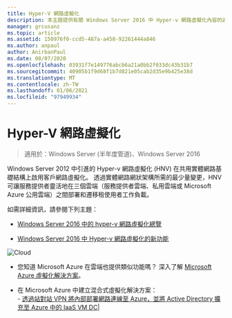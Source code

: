 ```yaml
---
title: Hyper-V 網路虛擬化
description: 本主題提供有關 Windows Server 2016 中 Hyper-v 網路虛擬化內容的連結。
manager: grcusanz
ms.topic: article
ms.assetid: 150976f0-ccd5-487a-a458-92261444a846
ms.author: anpaul
author: AnirbanPaul
ms.date: 08/07/2020
ms.openlocfilehash: 03931f7e149776abcb6a21a0bb2f033dc43b31b7
ms.sourcegitcommit: 40905b1f9d68f1b7d821e05cab2d35e9b425e38d
ms.translationtype: MT
ms.contentlocale: zh-TW
ms.lasthandoff: 01/06/2021
ms.locfileid: "97949934"
---
```

# <a name="hyper-v-network-virtualization"></a>Hyper-V 網路虛擬化

>適用於：Windows Server (半年度管道)、Windows Server 2016

Windows Server 2012 中引進的 Hyper-v 網路虛擬化 (HNV) 在共用實體網路基礎結構上啟用客戶網路虛擬化。 透過實體網路網狀架構所需的最少量變更，HNV 可讓服務提供者靈活地在三個雲端（服務提供者雲端、私用雲端或 Microsoft Azure 公用雲端）之間部署和遷移租使用者工作負載。

如需詳細資訊，請參閱下列主題：

- [Windows Server 2016 中的 hyper-v 網路虛擬化總覽](../../../sdn/technologies/hyper-v-network-virtualization/hyperv-network-virtualization-overview-windows-server.md)

- [Windows Server 2016 中 Hyper-v 網路虛擬化的新功能](../../../sdn/technologies/hyper-v-network-virtualization/whats-new-hyperv-network-virtualization-windows-server.md)

![Cloud](../../../media/Hyper-V-Network-Virtualization/All_Symbols_Cloud.png)
- 您知道 Microsoft Azure 在雲端也提供類似功能嗎？ 深入了解 [Microsoft Azure 虛擬化解決方案](https://aka.ms/f9bh7g)。<p>
- 在 Microsoft Azure 中建立混合式虛擬化解決方案：<br />- [透過站對站 VPN 將內部部署網路連線至 Azure，並將 Active Directory 擴充至 Azure 中的 IaaS VM DC](https://aka.ms/d1dinb)|